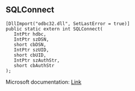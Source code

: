 ## SQLConnect

```
[DllImport("odbc32.dll", SetLastError = true)]
public static extern int SQLConnect(
   IntPtr hdbc,
   IntPtr szDSN,
   short cbDSN,
   IntPtr szUID,
   short cbUID,
   IntPtr szAuthStr,
   short cbAuthStr
);
```

Microsoft documentation: [Link](https://docs.microsoft.com/en-us/sql/odbc/reference/syntax/sqlconnect-function)
